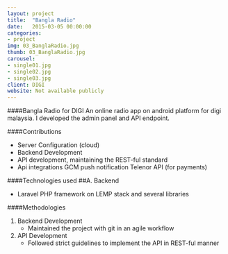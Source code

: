 ```yaml
---
layout: project
title:  "Bangla Radio"
date:   2015-03-05 00:00:00
categories:
- project
img: 03_BanglaRadio.jpg
thumb: 03_BanglaRadio.jpg
carousel:
- single01.jpg
- single02.jpg
- single03.jpg
client: DIGI
website: Not available publicly
---
```

####Bangla Radio for DIGI
An online radio app on android platform for digi malaysia. I developed the admin panel and API endpoint.

####Contributions
- Server Configuration (cloud)
- Backend Development
- API development, maintaining the REST-ful standard
- Api integrations
   GCM push notification
   Telenor API (for payments)

####Technologies used
##A. Backend
   - Laravel PHP framework on LEMP stack and several libraries

####Methodologies
1. Backend Development
   - Maintained the project with git in an agile workflow
2. API Development
   - Followed strict guidelines to implement the API in REST-ful manner 